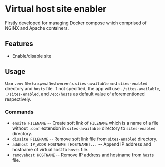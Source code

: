 # Virtual host site enabler
Firstly developed for managing Docker compose which comprised of NGINX and Apache containers.

## Features
- Enable/disable site

## Usage
Use `.env` file to specified server's `sites-available` and `sites-enabled` directory and `hosts` file. If not specified, the app will use `./sites-available`, `./sites-enabled`, and `/etc/hosts` as default value of aforementioned respectively.

### Commands
- `ensite FILENAME` -- Create soft link of `FILENAME` which is a name of a file without `.conf` extension in `sites-available` directory to `sites-enabled` directory.
- `dissite FILENAME` -- Remove soft link file from `sites-enabled` directory.
- `addhost IP_ADDR HOSTNAME [HOSTNAME]...` -- Append IP address and hostname of virtual host to `hosts` file.
- `removehost HOSTNAME` -- Remove IP address and hostname from `hosts` file.
